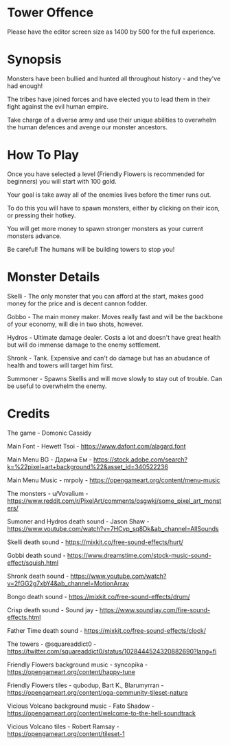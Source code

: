 # Tower Offence
Please have the editor screen size as 1400 by 500 for the full experience.

# Synopsis
Monsters have been bullied and hunted all throughout history - and they've had enough!

The tribes have joined forces and have elected you to lead them in their fight against the evil human empire.

Take charge of a diverse army and use their unique abilities to overwhelm the human defences and avenge our monster ancestors.

# How To Play

Once you have selected a level (Friendly Flowers is recommended for beginners) you will start with 100 gold.

Your goal is take away all of the enemies lives before the timer runs out.

To do this you will have to spawn monsters, either by clicking on their icon, or pressing their hotkey.

You will get more money to spawn stronger monsters as your current monsters advance.

Be careful! The humans will be building towers to stop you!

# Monster Details

Skelli - The only monster that you can afford at the start, makes good money for the price and is decent cannon fodder.

Gobbo - The main money maker. Moves really fast and will be the backbone of your economy, will die in two shots, however.

Hydros - Ultimate damage dealer. Costs a lot and doesn't have great health but will do immense damage to the enemy settlement.

Shronk - Tank. Expensive and can't do damage but has an abudance of health and towers will target him first.

Summoner - Spawns Skellis and will move slowly to stay out of trouble. Can be useful to overwhelm the enemy.

# Credits

The game - Domonic Cassidy

Main Font - Hewett Tsoi - https://www.dafont.com/alagard.font

Main Menu BG - Дарина Ем - https://stock.adobe.com/search?k=%22pixel+art+background%22&asset_id=340522236

Main Menu Music - mrpoly - https://opengameart.org/content/menu-music

The monsters - u/Vovalium - https://www.reddit.com/r/PixelArt/comments/osgwkj/some_pixel_art_monsters/

Sumoner and Hydros death sound - Jason Shaw - https://www.youtube.com/watch?v=7HCyp_sq8Dk&ab_channel=AllSounds

Skelli death sound - https://mixkit.co/free-sound-effects/hurt/

Gobbi death sound - https://www.dreamstime.com/stock-music-sound-effect/squish.html

Shronk death sound - https://www.youtube.com/watch?v=2fGG2g7xbY4&ab_channel=MotionArray

Bongo death sound - https://mixkit.co/free-sound-effects/drum/

Crisp death sound - Sound jay - https://www.soundjay.com/fire-sound-effects.html

Father Time death sound - https://mixkit.co/free-sound-effects/clock/

The towers - @squareaddict0 - https://twitter.com/squareaddict0/status/1028444524320882690?lang=fi

Friendly Flowers background music - syncopika - https://opengameart.org/content/happy-tune

Friendly Flowers tiles - qubodup, Bart K., Blarumyrran - https://opengameart.org/content/oga-community-tileset-nature

Vicious Volcano background music -  Fato Shadow - https://opengameart.org/content/welcome-to-the-hell-soundtrack

Vicious Volcano tiles - Robert Ramsay - https://opengameart.org/content/tileset-1
